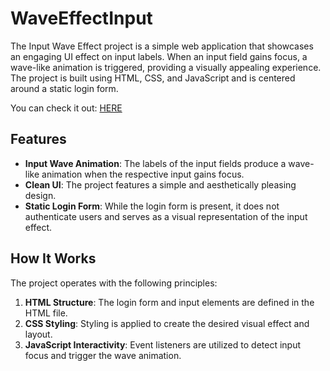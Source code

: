 # WaveEffectInput

The Input Wave Effect project is a simple web application that showcases an engaging UI effect on input labels. When an input field gains focus, a wave-like animation is triggered, providing a visually appealing experience. The project is built using HTML, CSS, and JavaScript and is centered around a static login form.

You can check it out: [HERE](https://wcossior.github.io/8.WaveEffectInput/)

## Features

- **Input Wave Animation**: The labels of the input fields produce a wave-like animation when the respective input gains focus.
- **Clean UI**: The project features a simple and aesthetically pleasing design.
- **Static Login Form**: While the login form is present, it does not authenticate users and serves as a visual representation of the input effect.

## How It Works

The project operates with the following principles:

1. **HTML Structure**: The login form and input elements are defined in the HTML file.
2. **CSS Styling**: Styling is applied to create the desired visual effect and layout.
3. **JavaScript Interactivity**: Event listeners are utilized to detect input focus and trigger the wave animation.

